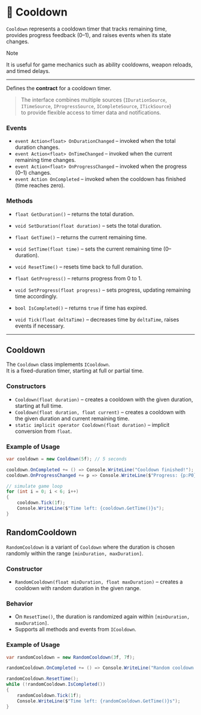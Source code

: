 # 🧩️ Cooldown

`Cooldown` represents a cooldown timer that tracks remaining time,  
provides progress feedback (0–1), and raises events when its state changes.  

> [!NOTE]
> It is useful for game mechanics such as ability cooldowns, weapon reloads, and timed delays.

---

Defines the **contract** for a cooldown timer.

> The interface combines multiple sources (`IDurationSource`, `ITimeSource`, `IProgressSource`, `ICompleteSource`, `ITickSource`)  
to provide flexible access to timer data and notifications.

### Events

- `event Action<float> OnDurationChanged` – invoked when the total duration changes.
- `event Action<float> OnTimeChanged` – invoked when the current remaining time changes.
- `event Action<float> OnProgressChanged` – invoked when the progress (0–1) changes.
- `event Action OnCompleted` – invoked when the cooldown has finished (time reaches zero).

### Methods

- `float GetDuration()` – returns the total duration.
- `void SetDuration(float duration)` – sets the total duration.

- `float GetTime()` – returns the current remaining time.
- `void SetTime(float time)` – sets the current remaining time (0–duration).
- `void ResetTime()` – resets time back to full duration.

- `float GetProgress()` – returns progress from 0 to 1.
- `void SetProgress(float progress)` – sets progress, updating remaining time accordingly.

- `bool IsCompleted()` – returns `true` if time has expired.
- `void Tick(float deltaTime)` – decreases time by `deltaTime`, raises events if necessary.

---

## Cooldown

The `Cooldown` class implements `ICooldown`.  
It is a fixed-duration timer, starting at full or partial time.

### Constructors

- `Cooldown(float duration)` – creates a cooldown with the given duration, starting at full time.
- `Cooldown(float duration, float current)` – creates a cooldown with the given duration and current remaining time.
- `static implicit operator Cooldown(float duration)` – implicit conversion from `float`.

### Example of Usage

```csharp
var cooldown = new Cooldown(5f); // 5 seconds

cooldown.OnCompleted += () => Console.WriteLine("Cooldown finished!");
cooldown.OnProgressChanged += p => Console.WriteLine($"Progress: {p:P0}");

// simulate game loop
for (int i = 0; i < 6; i++)
{
    cooldown.Tick(1f);
    Console.WriteLine($"Time left: {cooldown.GetTime()}s");
}
```
## RandomCooldown
`RandomCooldown` is a variant of `Cooldown` where the duration is chosen randomly
within the range `[minDuration, maxDuration]`.
### Constructor
- `RandomCooldown(float minDuration, float maxDuration)` – creates a cooldown with random duration in the given range.
### Behavior
- On `ResetTime()`, the duration is randomized again within `[minDuration, maxDuration]`.
- Supports all methods and events from `ICooldown`.
### Example of Usage
```csharp
var randomCooldown = new RandomCooldown(3f, 7f);

randomCooldown.OnCompleted += () => Console.WriteLine("Random cooldown expired!");

randomCooldown.ResetTime();
while (!randomCooldown.IsCompleted())
{
    randomCooldown.Tick(1f);
    Console.WriteLine($"Time left: {randomCooldown.GetTime()}s");
}
```